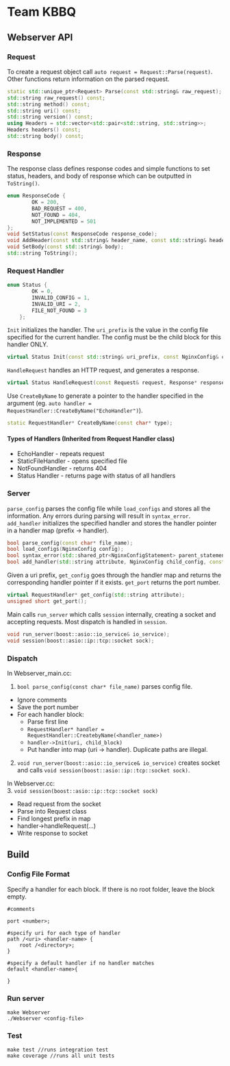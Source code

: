 # Team KBBQ

## Webserver API

### Request

To create a request object call `auto request = Request::Parse(request)`. Other functions return information on the parsed request.

```cpp
static std::unique_ptr<Request> Parse(const std::string& raw_request);
std::string raw_request() const;
std::string method() const;
std::string uri() const;
std::string version() const;
using Headers = std::vector<std::pair<std::string, std::string>>;
Headers headers() const;
std::string body() const;
```
### Response
The response class defines response codes and simple functions to set status, headers, and body of response which can be outputted in `ToString()`.
```cpp
enum ResponseCode {
        OK = 200,
        BAD_REQUEST = 400,
        NOT_FOUND = 404,
        NOT_IMPLEMENTED = 501
};
void SetStatus(const ResponseCode response_code);
void AddHeader(const std::string& header_name, const std::string& header_value);
void SetBody(const std::string& body);
std::string ToString();
```


### Request Handler
```cpp
enum Status {
        OK = 0,
        INVALID_CONFIG = 1,
        INVALID_URI = 2,
        FILE_NOT_FOUND = 3
    };
```
`Init` initializes the handler. The `uri_prefix` is the value in the config file specified for the current handler. The config must be the child block for this handler ONLY.
```cpp    
virtual Status Init(const std::string& uri_prefix, const NginxConfig& config) = 0;
```

`HandleRequest` handles an HTTP request, and generates a response. 
```cpp
virtual Status HandleRequest(const Request& request, Response* response) = 0;
```

Use `CreateByName` to generate a pointer to the handler specified in the argument (eg.  `auto handler = RequestHandler::CreateByName("EchoHandler")`).
```cpp
static RequestHandler* CreateByName(const char* type);
```

#### Types of Handlers (Inherited from Request Handler class)
* EchoHandler - repeats request 
* StaticFileHandler - opens specified file 
* NotFoundHandler - returns 404
* Status Handler - returns page with status of all handlers

### Server

`parse_config` parses the config file while `load_configs` and stores all the information. Any errors during parsing will result in `syntax_error`. `add_handler` initializes the specified handler and stores the handler pointer in a handler map (prefix -> handler).

```cpp
bool parse_config(const char* file_name);
bool load_configs(NginxConfig config);
bool syntax_error(std::shared_ptr<NginxConfigStatement> parent_statement);
bool add_handler(std::string attribute, NginxConfig child_config, const char* handler_name);
```
Given a uri prefix, `get_config` goes through the handler map and returns the corresponding handler pointer if it exists. `get_port` returns the port number. 
```cpp
virtual RequestHandler* get_config(std::string attribute);
unsigned short get_port();
```
Main calls `run_server` which calls `session` internally, creating a socket and accepting requests. Most dispatch is handled in `session`.
```cpp
void run_server(boost::asio::io_service& io_service);
void session(boost::asio::ip::tcp::socket sock);
```

### Dispatch

In Webserver_main.cc:  
1. `bool parse_config(const char* file_name)` parses config file.
* Ignore comments
* Save the port number
* For each handler block:
  * Parse first line
  * `RequestHandler* handler = RequestHandler::CreatebyName(<handler_name>)`
  * `handler->Init(uri, child_block)`
  * Put handler into map (uri -> handler). Duplicate paths are illegal. 
2. `void run_server(boost::asio::io_service& io_service)` creates socket and calls `void session(boost::asio::ip::tcp::socket sock)`.

In Webserver.cc:  
3. `void session(boost::asio::ip::tcp::socket sock)`
* Read request from the socket
* Parse into Request class
* Find longest prefix in map
* handler->handleRequest(...)
* Write response to socket
    
## Build

### Config File Format

Specify a handler for each block. If there is no root folder, leave the block empty. 

```
#comments

port <number>;

#specify uri for each type of handler
path /<uri> <handler-name> {
    root /<directory>;
}

#specify a default handler if no handler matches
default <handler-name>{
    
}
```
### Run server

```
make Webserver
./Webserver <config-file>
```
### Test

```
make test //runs integration test
make coverage //runs all unit tests
```